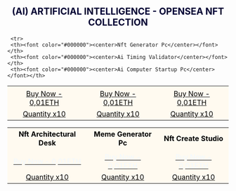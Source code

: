 <h2><center><font color="000033"> (AI) ARTIFICIAL INTELLIGENCE - OPENSEA NFT COLLECTION </font></center></h2>

<table style="width:100%;text-align:left;border-collapse:collapse;background-color:#FFFAF0;">
      <tr style="background-color:yellowgreen;color:#FFFAF0;">
  </tr>
   
     <tr>
     <th><font color="#000000"><center>Nft Generator Pc</center></font></th>
     <th><font color="#000000"><center>Ai Timing Validator</center></font></th>
     <th><font color="#000000"><center>Ai Computer Startup Pc</center></font></th>
  </tr>

   <tr>    
       <tr></td>
       <td></td>
       <td></td>
  </tr>

   <tr>
      <td><a href=" https://opensea.io/Opraks" target="_blank"><font color="#000000"><center>Buy Now - 0,01ETH</center></font></a></td>
      <td><a href=" https://opensea.io/Opraks" target="_blank"><font color="#000000"><center>Buy Now - 0,01ETH</center></font></a></td>
      <td><a href=" https://opensea.io/Opraks" target="_blank"><font color="#000000"><center>Buy Now - 0,01ETH</center></font></a></td>
  </tr>

   <tr>
      <td><a href=" https://opensea.io/Opraks" target="_blank"><font color="#000000"><center>Quantity x10</center></font></a></td>
      <td><a href=" https://opensea.io/Opraks" target="_blank"><font color="#000000"><center>Quantity x10</center></font></a></td>
      <td><a href=" https://opensea.io/Opraks" target="_blank"><font color="#000000"><center>Quantity x10</center></font></a></td>
  </tr>
</table>

<table style="width:100%;text-align:left;border-collapse:collapse;background-color:#FFFAF0;">
  <tr style="background-color:yellowgreen;color:#FFFAF0;">
</tr>
	
<tr>
  <th><font color="#000000"><center>Nft Architectural Desk</center></font></th>
  <th><font color="#000000"><center>Meme Generator Pc</center></font></th>
  <th><font color="#000000"><center>Nft Create Studio</center></font></th>
</tr>

<tr>
 <tr></td>   
 <td></td>
 <td></td>
</tr>
 
<tr>
 <td><a href=" https://opensea.io/Opraks" target="_blank"><font color="#F0F8FF"><center>Buy Now - 0,01ETH</center></font></a></td>
 <td><a href=" https://opensea.io/Opraks" target="_blank"><font color="#F0F8FF"><center>Buy Now - 0,01ETH</center></font></a></td>
 <td><a href=" https://opensea.io/Opraks" target="_blank"><font color="#F0F8FF"><center>Buy Now - 0,01ETH</center></font></a></td>
</tr>

<tr>
 <td><a href=" https://opensea.io/Opraks" target="_blank"><font color="#000000"><center>Quantity x10</center></font></a></td>
 <td><a href=" https://opensea.io/Opraks" target="_blank"><font color="#000000"><center>Quantity x10</center></font></a></td>
 <td><a href=" https://opensea.io/Opraks" target="_blank"><font color="#000000"><center>Quantity x10</center></font></a></td>
</tr>
 
 </table>
